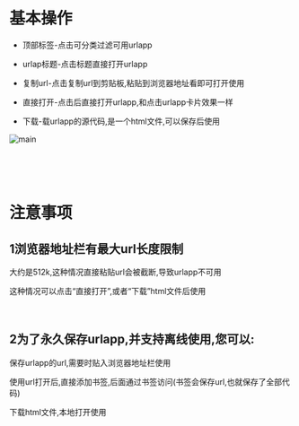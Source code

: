 



# 基本操作
* 顶部标签-点击可分类过滤可用urlapp  

* urlap标题-点击标题直接打开urlapp  

* 复制url-点击复制url到剪贴板,粘贴到浏览器地址看即可打开使用  

* 直接打开-点击后直接打开urlapp,和点击urlapp卡片效果一样  

* 下载-载urlapp的源代码,是一个html文件,可以保存后使用  

![main](/apps/doc2024072200002/userManual-main.jpg)

 

 
 
# 注意事项
## 1浏览器地址栏有最大url长度限制

大约是512k,这种情况直接粘贴url会被截断,导致urlapp不可用  

这种情况可以点击“直接打开”,或者“下载”html文件后使用  

 

## 2为了永久保存urlapp,并支持离线使用,您可以:

保存urlapp的url,需要时贴入浏览器地址栏使用  

使用url打开后,直接添加书签,后面通过书签访问(书签会保存url,也就保存了全部代码)  

下载html文件,本地打开使用  

 

 

 